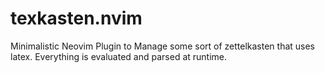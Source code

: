 # texkasten.nvim
Minimalistic Neovim Plugin to Manage some sort of zettelkasten that uses latex. Everything is evaluated
and parsed at runtime.
